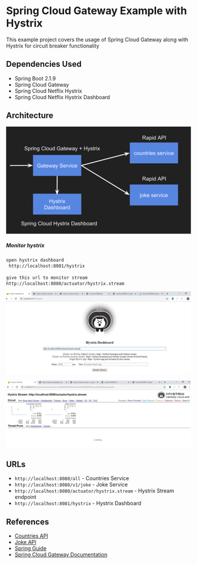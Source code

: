 # Spring Cloud Gateway Example with Hystrix

This example project covers the usage of Spring Cloud Gateway along with Hystrix for circuit breaker functionality

## Dependencies Used
- Spring Boot 2.1.9
- Spring Cloud Gateway
- Spring Cloud Netflix Hystrix
- Spring Cloud Netflix Hystrix Dashboard

## Architecture
![Architecture](images/architecture.png)


##### Monitor hystrix
```````````````````````````````````````
open hystrix dashboard
 http://localhost:8081/hystrix
 
give this url to monitor stream
http://localhost:8080/actuator/hystrix.stream
```````````````````````````````````````
![Hystrix -1](images/open-hystrix-stream.JPG)

![Hystrix -2](images/hystrix-dashboard-joke-countries.JPG)


## URLs
- `http://localhost:8080/all` - Countries Service
- `http://localhost:8080/v1/joke` - Joke Service
- `http://localhost:8080/actuator/hystrix.stream` - Hystrix Stream endpoint
- `http://localhost:8081/hystrix` - Hystrix Dashboard

## References
- [Countries API](https://rapidapi.com/apilayernet/api/rest-countries-v1?endpoint=53aa5a08e4b0a705fcc323a6)
- [Joke API](https://rapidapi.com/LemmoTresto/api/joke3?endpoint=apiendpoint_c198a2fb-fc88-4a86-9e34-e2978fc1a7c2)
- [Spring Guide](https://spring.io/guides/gs/gateway/)
- [Spring Cloud Gateway Documentation](https://cloud.spring.io/spring-cloud-gateway/reference/html/#gateway-how-it-works)
